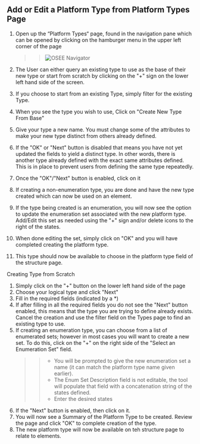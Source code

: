 ## Add or Edit a Platform Type from Platform Types Page

1. Open up the “Platform Types“ page, found in the navigation pane which can be opened by clicking on the hamburger menu in the upper left corner of the page

    > > ![OSEE Navigator](assets/images/mim/navigation.jpg)

2. The User can either query an existing type to use as the base of their new type or start from scratch by clicking on the "+" sign on the lower left hand side of the screen.
3. If you choose to start from an existing Type, simply filter for the existing Type.
4. When you see the type you wish to use, Click on "Create New Type From Base"
5. Give your type a new name. You must change some of the attributes to make your new type distinct from others already defined.
6. If the "OK" or "Next" button is disabled that means you have not yet updated the fields to yield a distinct type. In other words, there is another type already defined with the exact same attributes defined. This is in place to prevent users from defining the same type repeatedly.
7. Once the "OK"/"Next" button is enabled, click on it
8. If creating a non-enumeration type, you are done and have the new type created which can now be used on an element.
9. If the type being created is an enumeration, you will now see the option to update the enumeration set associated with the new platform type. Add/Edit this set as needed using the "+" sign and/or delete icons to the right of the states.
10. When done editing the set, simply click on "OK" and you will have completed creating the platform type.
11. This type should now be available to choose in the platform type field of the structure page.

Creating Type from Scratch

1.  Simply click on the "+" button on the lower left hand side of the page
2.  Choose your logical type and click "Next"
3.  Fill in the required fields (indicated by a \*)
4.  If after filling in all the required fields you do not see the "Next" button enabled, this means that the type you are trying to define already exists. Cancel the creation and use the filter field on the Types page to find an existing type to use.
5.  If creating an enumeration type, you can choose from a list of enumerated sets; however in most cases you will want to create a new set. To do this, click on the "+" on the right side of the "Select an Enumeration Set" field.
    > > -   You will be prompted to give the new enumeration set a name (it can match the platform type name given earlier).
    > > -   The Enum Set Description field is not editable, the tool will populate that field with a concatenation string of the states defined.
    > > -   Enter the desired states
6.  If the "Next" button is enabled, then click on it.
7.  You will now see a Summary of the Platform Type to be created. Review the page and click "OK" to complete creation of the type.
8.  The new platform type will now be available on teh structure page to relate to elements.
